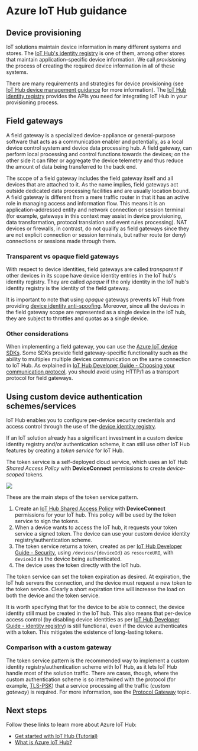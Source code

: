 <properties
 pageTitle="Guidance topics for using Azure IoT Hub | Microsoft Azure"
 description="A collection of guidance topics for developing solutions using Azure IoT Hub."
 services="iot-hub"
 documentationCenter=""
 authors="fsautomata"
 manager="timlt"
 editor=""/>

<tags
 ms.service="iot-hub"
 ms.devlang="na"
 ms.topic="article"
 ms.tgt_pltfrm="na"
 ms.workload="na"
 ms.date="09/29/2015"
 ms.author="elioda"/>

# Azure IoT Hub guidance

## Device provisioning

IoT solutions maintain device information in many different systems and stores. The [IoT Hub's identity registry][IoT Hub Developer Guide - identity registry] is one of them, among other stores that maintain application-specific device information. We call *provisioning* the process of creating the required device information in all of these systems.

There are many requirements and strategies for device provisioning (see [IoT Hub device management guidance] for more information). The [IoT Hub identity registry][IoT Hub Developer Guide - identity registry] provides the APIs you need for integrating IoT Hub in your provisioning process.

## Field gateways

A field gateway is a specialized device-appliance or general-purpose software that acts as a communication enabler and potentially, as a local device control system and device data processing hub. A field gateway, can perform local processing and control functions towards the devices; on the other side it can filter or aggregate the device telemetry and thus reduce the amount of data being transferred to the back end.

The scope of a field gateway includes the field gateway itself and all devices that are attached to it. As the name implies, field gateways act outside dedicated data processing facilities and are usually location bound.
A field gateway is different from a mere traffic router in that it has an active role in managing access and information flow. This means it is an application-addressed entity and network connection or session terminal (for example, gateways in this context may assist in device provisioning, data transformation, protocol translation and event rules processing). NAT devices or firewalls, in contrast, do not qualify as field gateways since they are not explicit connection or session terminals, but rather route (or deny) connections or sessions made through them.

### Transparent vs opaque field gateways

With respect to device identities, field gateways are called *transparent* if other devices in its scope have device identity entries in the IoT hub's identity registry. They are called *opaque* if the only identity in the IoT hub's identity registry is the identity of the field gateway.

It is important to note that using *opaque* gateways prevents IoT Hub from providing [device identity anti-spoofing][IoT Hub Developer Guide - Anti-spoofing]. Moreover, since all the devices in the field gateway scope are represented as a single device in the IoT hub, they are subject to throttles and quotas as a single device.

### Other considerations

When implementing a field gateway, you can use the [Azure IoT device SDKs][]. Some SDKs provide field gateway-specific functionality such as the ability to multiplex multiple devices communication on the same connection to IoT Hub. As explained in [IoT Hub Developer Guide - Choosing your communication protocol][], you should avoid using HTTP/1 as a transport protocol for field gateways.

## Using custom device authentication schemes/services

IoT Hub enables you to configure per-device security credentials and access control through the use of the [device identity registry][IoT Hub Developer Guide - identity registry].

If an IoT solution already has a significant investment in a custom device identity registry and/or authentication scheme, it can still use other IoT Hub features by creating a *token service* for IoT Hub.

The token service is a self-deployed cloud service, which uses an IoT Hub *Shared Access Policy* with **DeviceConnect** permissions to create *device-scoped* tokens.

  ![][img-tokenservice]

These are the main steps of the token service pattern.

1. Create an [IoT Hub Shared Access Policy][IoT Hub Developer Guide - Security] with **DeviceConnect** permissions for your IoT hub. This policy will be used by the token service to sign the tokens.
2. When a device wants to access the IoT hub, it requests your token service a signed token. The device can use your custom device identity registry/authentication scheme.
3. The token service returns a token, created as per [IoT Hub Developer Guide - Security][], using `/devices/{deviceId}` as `resourceURI`, with `deviceId` as the device being authenticated.
4. The device uses the token directly with the IoT hub.

The token service can set the token expiration as desired. At expiration, the IoT hub servers the connection, and the device must request a new token to the token service. Clearly a short expiration time will increase the load on both the device and the token service.

It is worth specifying that for the device to be able to connect, the device identity still must be created in the IoT hub. This also means that per-device access control (by disabling device identities as per [IoT Hub Developer Guide - identity registry][]) is still functional, even if the device authenticates with a token. This mitigates the existence of long-lasting tokens.

### Comparison with a custom gateway

The token service pattern is the recommended way to implement a custom identity registry/authentication scheme with IoT Hub, as it lets IoT Hub handle most of the solution traffic. There are cases, though, where the custom authentication scheme is so intertwined with the protocol (for example, [TLS-PSK][]) that a service processing all the traffic (*custom gateway*) is required. For more information, see the [Protocol Gateway][] topic.

## Next steps

Follow these links to learn more about Azure IoT Hub:

- [Get started with IoT Hub (Tutorial)][lnk-get-started]
- [What is Azure IoT Hub?][]

[img-tokenservice]: ./media/iot-hub-guidance/tokenservice.png

[IoT Hub Developer Guide - identity registry]: iot-hub-devguide.md#identityregistry
[IoT Hub device management guidance]: iot-hub-device-management.md
[IoT Hub Developer Guide - Anti-spoofing]: iot-hub-devguide.md#antispoofing
[Azure IoT device SDKs]: iot-hub-sdks-summary.md
[IoT Hub Developer Guide - Choosing your communication protocol]: iot-hub-devguide.md#amqpvshttp
[IoT Hub Developer Guide - Security]: iot-hub-devguide.md#security
[TLS-PSK]: https://tools.ietf.org/html/rfc4279
[Protocol Gateway]: iot-hub-protocol-gateway.md

[lnk-get-started]: iot-hub-csharp-csharp-getstarted.md
[What is Azure IoT Hub?]: iot-hub-what-is-iot-hub.md
